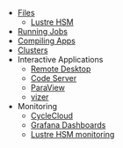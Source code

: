 - [Files](files.md)
  - [Lustre HSM](lustre_hsm.md)
- [Running Jobs](jobs.md)
- [Compiling Apps](apps.md)
- [Clusters](clusters.md)
- Interactive Applications
  - [Remote Desktop](remote_desktop.md)
  - [Code Server](code_server.md)
  - [ParaView](paraview.md)
  - [vizer](vizer.md)
- Monitoring
  - [CycleCloud](cycle_cloud.md)
  - [Grafana Dashboards](grafana.md)
  - [Lustre HSM monitoring](robinhood.md)
